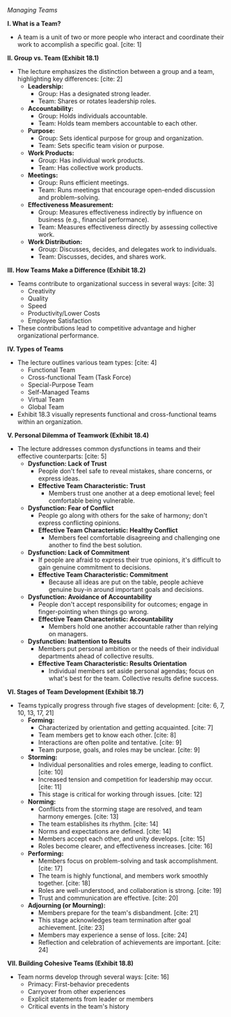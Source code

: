*Managing Teams*

**I. What is a Team?**

* A team is a unit of two or more people who interact and coordinate their work to accomplish a specific goal. [cite: 1]

**II. Group vs. Team (Exhibit 18.1)**

* The lecture emphasizes the distinction between a group and a team, highlighting key differences: [cite: 2]
    * **Leadership:**
        * Group: Has a designated strong leader.
        * Team: Shares or rotates leadership roles.
    * **Accountability:**
        * Group: Holds individuals accountable.
        * Team: Holds team members accountable to each other.
    * **Purpose:**
        * Group: Sets identical purpose for group and organization.
        * Team: Sets specific team vision or purpose.
    * **Work Products:**
        * Group: Has individual work products.
        * Team: Has collective work products.
    * **Meetings:**
        * Group: Runs efficient meetings.
        * Team: Runs meetings that encourage open-ended discussion and problem-solving.
    * **Effectiveness Measurement:**
        * Group: Measures effectiveness indirectly by influence on business (e.g., financial performance).
        * Team: Measures effectiveness directly by assessing collective work.
    * **Work Distribution:**
        * Group: Discusses, decides, and delegates work to individuals.
        * Team: Discusses, decides, and shares work.

**III. How Teams Make a Difference (Exhibit 18.2)**

* Teams contribute to organizational success in several ways: [cite: 3]
    * Creativity
    * Quality
    * Speed
    * Productivity/Lower Costs
    * Employee Satisfaction
* These contributions lead to competitive advantage and higher organizational performance.

**IV. Types of Teams**

* The lecture outlines various team types: [cite: 4]
    * Functional Team
    * Cross-functional Team (Task Force)
    * Special-Purpose Team
    * Self-Managed Teams
    * Virtual Team
    * Global Team
* Exhibit 18.3 visually represents functional and cross-functional teams within an organization.

**V. Personal Dilemma of Teamwork (Exhibit 18.4)**

* The lecture addresses common dysfunctions in teams and their effective counterparts: [cite: 5]
    * **Dysfunction: Lack of Trust**
        * People don't feel safe to reveal mistakes, share concerns, or express ideas.
        * **Effective Team Characteristic: Trust**
            * Members trust one another at a deep emotional level; feel comfortable being vulnerable.
    * **Dysfunction: Fear of Conflict**
        * People go along with others for the sake of harmony; don't express conflicting opinions.
        * **Effective Team Characteristic: Healthy Conflict**
            * Members feel comfortable disagreeing and challenging one another to find the best solution.
    * **Dysfunction: Lack of Commitment**
        * If people are afraid to express their true opinions, it's difficult to gain genuine commitment to decisions.
        * **Effective Team Characteristic: Commitment**
            * Because all ideas are put on the table, people achieve genuine buy-in around important goals and decisions.
    * **Dysfunction: Avoidance of Accountability**
        * People don't accept responsibility for outcomes; engage in finger-pointing when things go wrong.
        * **Effective Team Characteristic: Accountability**
            * Members hold one another accountable rather than relying on managers.
    * **Dysfunction: Inattention to Results**
        * Members put personal ambition or the needs of their individual departments ahead of collective results.
        * **Effective Team Characteristic: Results Orientation**
            * Individual members set aside personal agendas; focus on what's best for the team. Collective results define success.

**VI. Stages of Team Development (Exhibit 18.7)**

* Teams typically progress through five stages of development: [cite: 6, 7, 10, 13, 17, 21]
    * **Forming:**
        * Characterized by orientation and getting acquainted. [cite: 7]
        * Team members get to know each other. [cite: 8]
        * Interactions are often polite and tentative. [cite: 9]
        * Team purpose, goals, and roles may be unclear. [cite: 9]
    * **Storming:**
        * Individual personalities and roles emerge, leading to conflict. [cite: 10]
        * Increased tension and competition for leadership may occur. [cite: 11]
        * This stage is critical for working through issues. [cite: 12]
    * **Norming:**
        * Conflicts from the storming stage are resolved, and team harmony emerges. [cite: 13]
        * The team establishes its rhythm. [cite: 14]
        * Norms and expectations are defined. [cite: 14]
        * Members accept each other, and unity develops. [cite: 15]
        * Roles become clearer, and effectiveness increases. [cite: 16]
    * **Performing:**
        * Members focus on problem-solving and task accomplishment. [cite: 17]
        * The team is highly functional, and members work smoothly together. [cite: 18]
        * Roles are well-understood, and collaboration is strong. [cite: 19]
        * Trust and communication are effective. [cite: 20]
    * **Adjourning (or Mourning):**
        * Members prepare for the team's disbandment. [cite: 21]
        * This stage acknowledges team termination after goal achievement. [cite: 23]
        * Members may experience a sense of loss. [cite: 24]
        * Reflection and celebration of achievements are important. [cite: 24]

**VII. Building Cohesive Teams (Exhibit 18.8)**

* Team norms develop through several ways: [cite: 16]
    * Primacy: First-behavior precedents
    * Carryover from other experiences
    * Explicit statements from leader or members
    * Critical events in the team's history